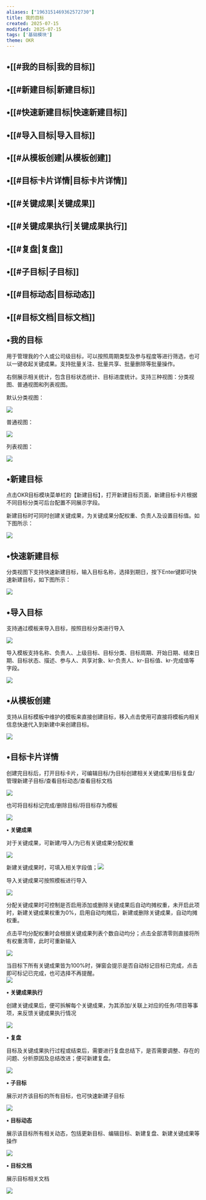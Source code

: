 ```yaml
---
aliases: ["1963151469362572730"]
title: 我的目标
created: 2025-07-15
modified: 2025-07-15
tags: ['基础模块']
theme: OKR
---
```


## •[[#我的目标|我的目标]]

## •[[#新建目标|新建目标]]

## •[[#快速新建目标|快速新建目标]]

## •[[#导入目标|导入目标]]

## •[[#从模板创建|从模板创建]]

## •[[#目标卡片详情|目标卡片详情]]

## •[[#关键成果|关键成果]]

## •[[#关键成果执行|关键成果执行]]

## •[[#复盘|复盘]]

## •[[#子目标|子目标]]

## •[[#目标动态|目标动态]]

## •[[#目标文档|目标文档]]

## •我的目标

用于管理我的个人或公司级目标，可以按照周期类型及参与程度等进行筛选，也可以一键收起关键成果。支持批量关注、批量共享、批量删除等批量操作。

右侧展示相关统计，包含目标状态统计、目标进度统计。支持三种视图：分类视图、普通视图和列表视图。

默认分类视图：

![](b6774e284943c18f407e57cfe776a040.jpg)

普通视图：

![](56b93cabe33d212c4bb17bb7571b5119.jpg)

列表视图：

![](6d5545db46e51e6e1330ace0dda2aa42.jpg)

## •新建目标

点击OKR目标模块菜单栏的【新建目标】，打开新建目标页面，新建目标卡片根据不同目标分类可后台配置不同展示字段。

新建目标时可同时创建关键成果，为关键成果分配权重、负责人及设置目标值。如下图所示：

![](01d3adee92a28acaca125b63cfd6f8de.jpg)

## •快速新建目标

分类视图下支持快速新建目标，输入目标名称，选择到期日，按下Enter键即可快速新建目标，如下图所示：

![](2f28dee3ad4b856328099fc4ca52e762.jpg)

## •导入目标

支持通过模板来导入目标，按照目标分类进行导入

![](39c9aa5797ef8a5d0fa2032a9533ef12.jpg)

导入模板支持名称、负责人、上级目标、目标分类、目标周期、开始日期、结束日期、目标状态、描述、参与人、共享对象、kr-负责人、kr-目标值、kr-完成值等字段。

**![](e9b4aad3e50002eb0bdcc677b79d5a3a.jpg)**

## •从模板创建

支持从目标模板中维护的模板来直接创建目标，移入点击使用可直接将模板内相关信息快速代入到新建中来创建目标。

![](b313dfc27b1e258ba8389336e8b60ec4.jpg)

## •目标卡片详情

创建完目标后，打开目标卡片，可编辑目标/为目标创建相关关键成果/目标复盘/管理新建子目标/查看目标动态/查看目标文档

![](a4b4691b3338b259becff4d29f4c42b0.jpg)

也可将目标标记完成/删除目标/将目标存为模板

![](25ec806cb42cb0c66acbaf8e8f63f674.jpg)

**•** **关键成果**

对于关键成果，可新建/导入/为已有关键成果分配权重

**![](4c9ba4e3bb3d69f4147dca15a2358791.jpg)**

新建关键成果时，可填入相关字段值；![](0a239aba97317bd48c211dad84e52f10.jpg)

导入关键成果可按照模板进行导入

![](4c608fa05f385c6c5cbfc602421b630b.jpg)

分配关键成果时可控制是否启用添加或删除关键成果后自动均摊权重，未开启此项时，新建关键成果权重为0%，启用自动均摊后，新建或删除关键成果，自动均摊权重。

点击平均分配权重时会根据关键成果列表个数自动均分；点击全部清零则直接将所有权重清零，此时可重新输入

![](a2128318b7353ffe93897ac154cca872.jpg)

当目标下所有关键成果皆为100%时，弹窗会提示是否自动标记目标已完成，点击即可标记已完成，也可选择不再提醒。  
![](4778ad9c16677cb68330d304fcc7f003.jpg)

**•** **关键成果执行**

创建关键成果后，便可拆解每个关键成果，为其添加/关联上对应的任务/项目等事项，来反馈关键成果执行情况

![](f7c9c4dec3a96f09d03aea35e93dfa36.jpg)

**•** **复盘**

目标及关键成果执行过程或结束后，需要进行复盘总结下，是否需要调整、存在的问题、分析原因及总结改进；便可新建复盘。

![](6c55d5d5338d005560ec71b2062576ec.jpg)

**•** **子目标**

展示对齐该目标的所有目标，也可快速新建子目标

![](d7c9c10747c38f4eeb4d7e2fefd2a976.jpg)

**•** **目标动态**

展示该目标所有相关动态，包括更新目标、编辑目标、新建复盘、新建关键成果等操作

![](4e5da801bea2bdbc6ae1ac9748aaaa7f.jpg)

**•** **目标文档**

展示目标相关文档

![](33e4138327523e6c8bc86a8db863b125.jpg)